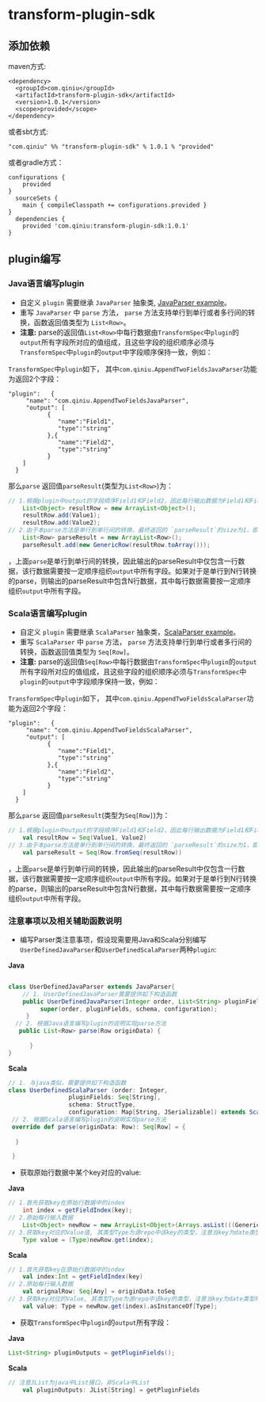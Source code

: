 # transform-plugin-sdk

## 添加依赖
maven方式:

```
<dependency>
  <groupId>com.qiniu</groupId>
  <artifactId>transform-plugin-sdk</artifactId>
  <version>1.0.1</version>
  <scope>provided</scope>
</dependency>
```
或者sbt方式:

```
"com.qiniu" %% "transform-plugin-sdk" % 1.0.1 % "provided"
```

或者gradle方式：

```
configurations {
    provided
}
  sourceSets {
    main { compileClasspath += configurations.provided }
}
  dependencies {
    provided 'com.qiniu:transform-plugin-sdk:1.0.1'
}

```

## plugin编写

### Java语言编写plugin

* 自定义 `plugin` 需要继承 `JavaParser` 抽象类,  [JavaParser example](https://github.com/qiniu/transform-plugin-sdk/blob/develop/src/main/scala/com/qiniu/pipeline/sdk/examples/AppendDateTimeJavaParser.java)。
* 重写 `JavaParser` 中 `parse` 方法， `parse` 方法支持单行到单行或者多行间的转换，函数返回值类型为 `List<Row>`。
* **注意:** parse的返回值`List<Row>`中每行数据由`TransformSpec`中`plugin`的`output`所有字段所对应的值组成，且这些字段的组织顺序必须与`TransformSpec`中`plugin`的`output`中字段顺序保持一致，例如：

`TransformSpec`中`plugin`如下， 其中`com.qiniu.AppendTwoFieldsJavaParser`功能为返回2个字段：

```
"plugin":   {
     "name": "com.qiniu.AppendTwoFieldsJavaParser",
     "output": [
           {
              "name":"Field1",
              "type":"string"
           },{
              "name":"Field2",
              "type":"string"
           }
   	]
  }
```
那么`parse` 返回值`parseResult`(类型为`List<Row>`)为：

``` java
// 1.根据plugin中output的字段顺序Field1和Field2，因此每行输出数据为Field1和Field2相应值Value1和Value2组成的List
	List<Object> resultRow = new ArrayList<Object>();
	resultRow.add(Value1);
	resultRow.add(Value2);
// 2.由于本parse方法是单行到单行间的转换，最终返回的 `parseResult`的size为1，即只包含resultRow
	List<Row> parseResult = new ArrayList<Row>();
	parseResult.add(new GenericRow(resultRow.toArray()));
```
，上面`parse`是单行到单行间的转换，因此输出的parseResult中仅包含一行数据，该行数据需要按一定顺序组织`output`中所有字段。如果对于是单行到N行转换的parse，则输出的parseResult中包含N行数据，其中每行数据需要按一定顺序组织`output`中所有字段。


### Scala语言编写plugin

* 自定义 `plugin` 需要继承 `ScalaParser` 抽象类，[ScalaParser example](https://github.com/qiniu/transform-plugin-sdk/blob/develop/src/main/scala/com/qiniu/pipeline/sdk/examples/AppendDateTimeParser.scala)。
* 重写 `ScalaParser` 中 `parse` 方法， `parse` 方法支持单行到单行或者多行间的转换，函数返回值类型为 `Seq[Row]`。
* **注意:** parse的返回值`Seq[Row>`中每行数据由`TransformSpec`中`plugin`的`output`所有字段所对应的值组成，且这些字段的组织顺序必须与`TransformSpec`中`plugin`的`output`中字段顺序保持一致，例如：

`TransformSpec`中`plugin`如下， 其中`com.qiniu.AppendTwoFieldsScalaParser`功能为返回2个字段：

```
"plugin":   {
     "name": "com.qiniu.AppendTwoFieldsScalaParser",
     "output": [
           {
              "name":"Field1",
              "type":"string"
           },{
              "name":"Field2",
              "type":"string"
           }
   	]
  }
```
那么`parse` 返回值`parseResult`(类型为`Seq[Row]`)为：

``` scala
// 1.根据plugin中output的字段顺序Field1和Field2，因此每行输出数据为Field1和Field2相应值Value1和Value2组成的Seq	
	val resultRow = Seq(Value1, Value2)
// 3.由于本parse方法是单行到单行间的转换，最终返回的 `parseResult`的size为1，即只包含resultRow
	val parseResult = Seq(Row.fromSeq(resultRow))
```
，上面`parse`是单行到单行间的转换，因此输出的parseResult中仅包含一行数据，该行数据需要按一定顺序组织`output`中所有字段。如果对于是单行到N行转换的parse，则输出的parseResult中包含N行数据，其中每行数据需要按一定顺序组织`output`中所有字段。


### 注意事项以及相关辅助函数说明

* 编写Parser类注意事项，假设现需要用Java和Scala分别编写`UserDefinedJavaParser`和`UserDefinedScalaParser`两种`plugin`:

**Java**

``` java

class UserDefinedJavaParser extends JavaParser{
	// 1. UserDefinedJavaParser需要提供如下构造函数
	public UserDefinedJavaParser(Integer order, List<String> pluginFields, StructType schema, Map<String, Serializable> configuration) {
   		 super(order, pluginFields, schema, configuration);
 	 }
  // 2. 根据Java语言编写plugin的说明实现parse方法
   public List<Row> parse(Row originData) {
   
      }
}

```

**Scala**

``` scala
// 1. 与java类似，需要提供如下构造函数
class UserDefinedScalaParser (order: Integer,
                 pluginFields: Seq[String],
                 schema: StructType,
                 configuration: Map[String, JSerializable]) extends ScalaParser(order, pluginFields, schema, configuration) {
 // 2. 根据Scala语言编写plugin的说明实现parse方法
 override def parse(originData: Row): Seq[Row] = {
   
  }
 
 }

```

* 获取原始行数据中某个key对应的value:

**Java**

``` java
// 1.首先获取key在原始行数据中的index
	int index = getFieldIndex(key);
// 2.原始每行输入数据
	List<Object> newRow = new ArrayList<Object>(Arrays.asList(((GenericRow)originData).values()));
// 3.获取key对应的Value值, 其类型Type为源repo中该key的类型，注意当key为date类型时候，类型Type为Long类型。
	Type value = (Type)newRow.get(index);
```

**Scala**

``` scala
// 1.首先获取key在原始行数据中的index
	val index:Int = getFieldIndex(key)
// 2.原始每行输入数据
	val orignalRow: Seq[Any] = originData.toSeq
// 3.获取key对应的Value, 其类型Type为源repo中该key的类型，注意当key为date类型时候，类型Type为Long类型。
	val value: Type = newRow.get(index).asInstanceOf[Type];
```

* 获取`TransformSpec`中`plugin`的`output`所有字段：

**Java**

``` java
List<String> pluginOutputs = getPluginFields();
```

**Scala**

``` scala
// 注意JList为java中List接口，非Scala中List
	val pluginOutputs: JList[String] = getPluginFields
```
